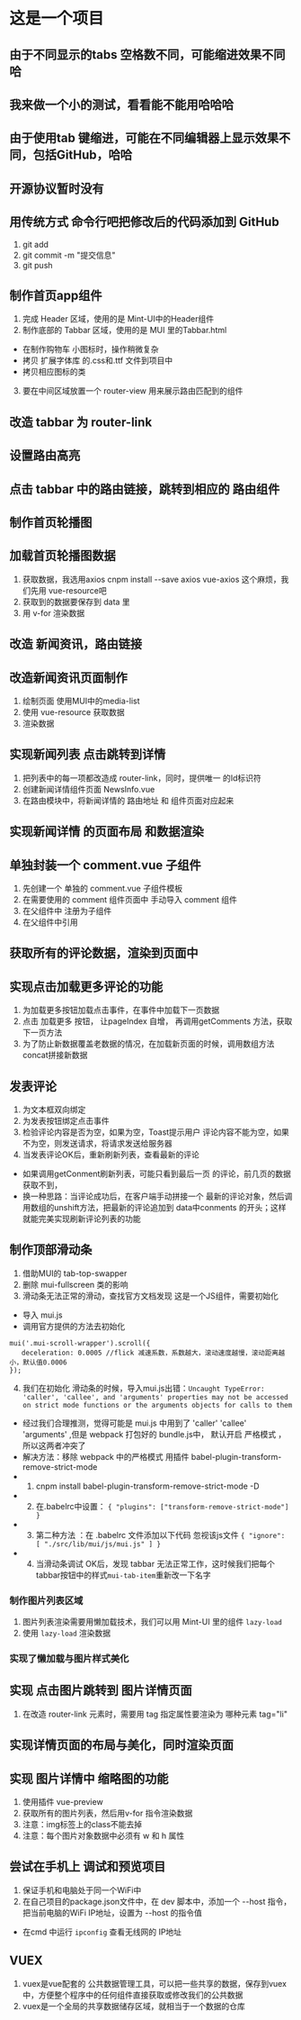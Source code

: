 # 这是一个项目

## 由于不同显示的tabs 空格数不同，可能缩进效果不同哈

## 我来做一个小的测试，看看能不能用哈哈哈

## 由于使用tab 键缩进，可能在不同编辑器上显示效果不同，包括GitHub，哈哈

## 开源协议暂时没有

## 用传统方式 命令行吧把修改后的代码添加到 GitHub
1. git add
2. git commit -m "提交信息"
3. git push

## 制作首页app组件
1. 完成 Header 区域，使用的是 Mint-UI中的Header组件
2. 制作底部的 Tabbar 区域，使用的是 MUI 里的Tabbar.html
 + 在制作购物车 小图标时，操作稍微复杂
 + 拷贝 扩展字体库 的.css和.ttf 文件到项目中
 + 拷贝相应图标的类
3. 要在中间区域放置一个 router-view 用来展示路由匹配到的组件

## 改造 tabbar 为 router-link

## 设置路由高亮

## 点击 tabbar 中的路由链接，跳转到相应的 路由组件

## 制作首页轮播图

## 加载首页轮播图数据
1. 获取数据，我选用axios  cnpm install --save axios vue-axios  这个麻烦，我们先用 vue-resource吧
2. 获取到的数据要保存到 data 里
3. 用 v-for 渲染数据

## 改造 新闻资讯，路由链接

## 改造新闻资讯页面制作
1. 绘制页面 使用MUI中的media-list
2. 使用 vue-resource 获取数据
3. 渲染数据

## 实现新闻列表 点击跳转到详情
1. 把列表中的每一项都改造成 router-link，同时，提供唯一 的Id标识符
2. 创建新闻详情组件页面 NewsInfo.vue
3. 在路由模块中，将新闻详情的 路由地址 和 组件页面对应起来

## 实现新闻详情 的页面布局 和数据渲染

## 单独封装一个 comment.vue 子组件
1. 先创建一个 单独的 comment.vue 子组件模板
2. 在需要使用的 comment 组件页面中 手动导入 comment 组件
3. 在父组件中 注册为子组件
4. 在父组件中引用

## 获取所有的评论数据，渲染到页面中

## 实现点击加载更多评论的功能
1. 为加载更多按钮加载点击事件，在事件中加载下一页数据
2. 点击 加载更多 按钮， 让pageIndex 自增， 再调用getComments 方法，获取下一页方法
3. 为了防止新数据覆盖老数据的情况，在加载新页面的时候，调用数组方法concat拼接新数据

## 发表评论
1. 为文本框双向绑定
2. 为发表按钮绑定点击事件
3. 检验评论内容是否为空，如果为空，Toast提示用户 评论内容不能为空，如果不为空，则发送请求，将请求发送给服务器
4. 当发表评论OK后，重新刷新列表，查看最新的评论
 + 如果调用getConment刷新列表，可能只看到最后一页 的评论，前几页的数据获取不到，
 + 换一种思路：当评论成功后，在客户端手动拼接一个 最新的评论对象，然后调用数组的unshift方法，把最新的评论追加到
   data中conments 的开头；这样就能完美实现刷新评论列表的功能

## 制作顶部滑动条
1. 借助MUI的 tab-top-swapper
2. 删除 mui-fullscreen 类的影响
3. 滑动条无法正常的滑动，查找官方文档发现 这是一个JS组件，需要初始化
 + 导入 mui.js
 + 调用官方提供的方法去初始化
 ```
 mui('.mui-scroll-wrapper').scroll({
	deceleration: 0.0005 //flick 减速系数，系数越大，滚动速度越慢，滚动距离越小，默认值0.0006
});
 ```
4. 我们在初始化 滑动条的时候，导入mui.js出错：`Uncaught TypeError: 'caller', 'callee', and 'arguments' properties may not be accessed on strict mode functions or the arguments objects for calls to them`
 + 经过我们合理推测，觉得可能是 mui.js 中用到了 'caller' 'callee' 'arguments' ,但是 webpack 打包好的 bundle.js中， 默认开启 严格模式 ，所以这两者冲突了
  + 解决方法：移除 webpack 中的严格模式   用插件 babel-plugin-transform-remove-strict-mode
   +  1. cnpm install babel-plugin-transform-remove-strict-mode -D
   +  2. 在.babelrc中设置：
      `{
        "plugins": ["transform-remove-strict-mode"]
      }`
   +  3. 第二种方法 ：在 .babelrc 文件添加以下代码 忽视该js文件 
      `{
        "ignore": [
          "./src/lib/mui/js/mui.js"
        ]
      }` 
   +  4. 当滑动条调试 OK后，发现 tabbar 无法正常工作，这时候我们把每个tabbar按钮中的样式`mui-tab-item`重新改一下名字

### 制作图片列表区域
1. 图片列表渲染需要用懒加载技术，我们可以用 Mint-UI 里的组件 `lazy-load`
2. 使用 `lazy-load` 渲染数据

### 实现了懒加载与图片样式美化

## 实现 点击图片跳转到 图片详情页面 
1. 在改造 router-link 元素时，需要用 tag 指定属性要渲染为 哪种元素  tag="li"

## 实现详情页面的布局与美化，同时渲染页面

## 实现 图片详情中 缩略图的功能
1. 使用插件 vue-preview 
2. 获取所有的图片列表，然后用v-for 指令渲染数据
3. 注意：img标签上的class不能去掉
4. 注意：每个图片对象数据中必须有 w 和 h 属性

## 尝试在手机上 调试和预览项目
1. 保证手机和电脑处于同一个WiFi中
2. 在自己项目的package.json文件中，在 dev 脚本中，添加一个 --host 指令，把当前电脑的WiFi IP地址，设置为 --host 的指令值
 + 在cmd 中运行 `ipconfig` 查看无线网的 IP地址

## VUEX
 1. vuex是vue配套的 公共数据管理工具，可以把一些共享的数据，保存到vuex中，方便整个程序中的任何组件直接获取或修改我们的公共数据
 2. vuex是一个全局的共享数据储存区域，就相当于一个数据的仓库
